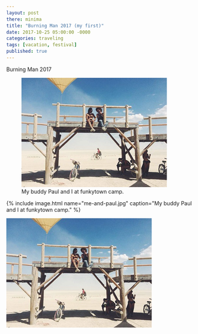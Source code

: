 ```yaml
---
layout: post
there: minima
title: "Burning Man 2017 (my first)"
date: 2017-10-25 05:00:00 -0000
categories: traveling
tags: [vacation, festival]
published: true
---
```



Burning Man 2017

<figure>
  <img src="/assets/post-images/2017-10-25-burning-man-2017-my-first/me-and-paul.jpg"/>
  <figcaption>My buddy Paul and I at funkytown camp.</figcaption>
</figure>

{% include image.html name="me-and-paul.jpg" caption="My buddy Paul and I at funkytown camp." %}

![me-and-paul.jpg](/assets/post-images/2017-10-25-burning-man-2017-my-first/me-and-paul.jpg)
